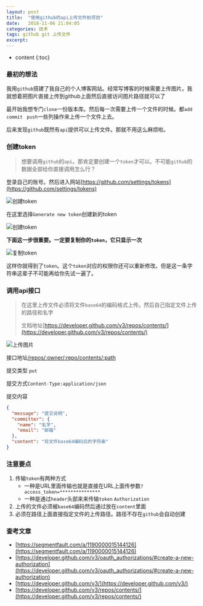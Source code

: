 ```yaml
---
layout: post
title:  "使用github的api上传文件到项目"
date:   2018-11-06 21:04:05
categories: 技术
tags: github git 上传文件
excerpt: 
---
```


* content
{:toc}

### 最初的想法

我用`github`搭建了我自己的个人博客网站。经常写博客的时候需要上传图片。我就想着把图片直接上传到github上面然后直接访问图片路径就可以了

最开始我想专门`clone`一份版本库。然后每一次需要上传一个文件的时候。都`add` `commit` ` push`一些列操作来上传一个文件上去。

后来发现`github`既然有`api`提供可以上传文件。那就不用这么麻烦啦。



### 创建token

> 想要调用`github`的`api`。那肯定要创建一个`token`才可以。不可能`github`的数据全部给你直接调用怎么行？

登录自己的账号。然后进入网站[https://github.com/settings/tokens](https://github.com/settings/tokens)

![创建token](https://stong-chen.github.io/file/Screenshot_5.png)

在这里选择`Generate new token`创建新的token

![创建token](https://stong-chen.github.io/file/Screenshot_6.png)

**下面这一步很重要。一定要复制你的`token`，它只显示一次**

![复制token](https://stong-chen.github.io/file/20181106150350.png)

这样你就得到了`token`。这个`token`对应的权限你还可以重新修改。但是这一条字符串这辈子不可能再给你先试一遍了。



### 调用api接口

> 在这里上传文件必须将文件`base64`的编码格式上传。然后自己指定文件上传的路径和名字
>
> 文档地址[https://developer.github.com/v3/repos/contents/](https://developer.github.com/v3/repos/contents/)

![上传图片](https://stong-chen.github.io/file/Screenshot_7.png)

接口地址[/repos/:owner/:repo/contents/:path](`/repos/:owner/:repo/contents/:path`)

提交类型 `put`

提交方式`Content-Type:application/json`

提交内容

```json
{
  "message": "提交说明",
  "committer": {
    "name": "名字",
    "email": "邮箱"
  },
  "content": "将文件base64编码后的字符串"
}
```



### 注意要点

1. 传输`token`有两种方式
   - 一种是URL里面传输也就是直接在URL上面传参数`?access_token=***************`
   - 一种是通过`header`头部来来传输`token` `Authorization`
2. 上传的文件必须被`base64`编码然后通过放在`content`里面
3. 必须在路径上面直接指定文件的上传路径。路径不存在`github`会自动创建


### 查考文章
- [https://segmentfault.com/a/1190000015144126](https://segmentfault.com/a/1190000015144126)
- [https://developer.github.com/v3/oauth_authorizations/#create-a-new-authorization](https://developer.github.com/v3/oauth_authorizations/#create-a-new-authorization)
- [https://developer.github.com/v3/](https://developer.github.com/v3/)
- [https://developer.github.com/v3/repos/contents/](https://developer.github.com/v3/repos/contents/)